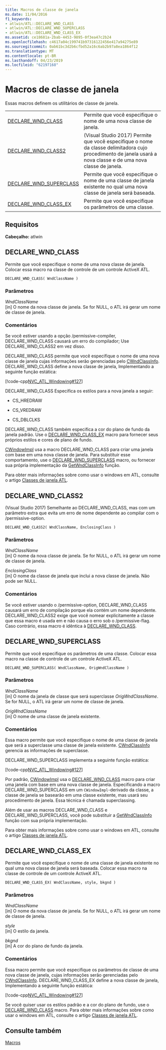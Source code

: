 ```yaml
---
title: Macros de classe de janela
ms.date: 11/04/2016
f1_keywords:
- atlwin/ATL::DECLARE_WND_CLASS
- atlwin/ATL::DECLARE_WND_SUPERCLASS
- atlwin/ATL::DECLARE_WND_CLASS_EX
ms.assetid: ce18681a-2bab-4453-9895-0f3ea47c2b24
ms.openlocfilehash: c4617a04c199741b97316122456e417a94275e89
ms.sourcegitcommit: 0ab61bc3d2b6cfbd52a16c6ab2b97a8ea1864f12
ms.translationtype: MT
ms.contentlocale: pt-BR
ms.lasthandoff: 04/23/2019
ms.locfileid: "62197168"
---
```

# <a name="window-class-macros"></a>Macros de classe de janela

Essas macros definem os utilitários de classe de janela.

|||
|-|-|
|[DECLARE_WND_CLASS](#declare_wnd_class)|Permite que você especifique o nome de uma nova classe de janela.|
|[DECLARE_WND_CLASS2](#declare_wnd_class2)|(Visual Studio 2017) Permite que você especifique o nome da classe delimitadora cujo procedimento de janela usará a nova classe e de uma nova classe de janela.|
|[DECLARE_WND_SUPERCLASS](#declare_wnd_superclass)|Permite que você especifique o nome de uma classe de janela existente no qual uma nova classe de janela será baseada.|
|[DECLARE_WND_CLASS_EX](#declare_wnd_class_ex)|Permite que você especifique os parâmetros de uma classe.|

## <a name="requirements"></a>Requisitos

**Cabeçalho:** atlwin

##  <a name="declare_wnd_class"></a>  DECLARE_WND_CLASS

Permite que você especifique o nome de uma nova classe de janela. Colocar essa macro na classe de controle de um controle ActiveX ATL.

```
DECLARE_WND_CLASS( WndClassName )
```

### <a name="parameters"></a>Parâmetros

*WndClassName*<br/>
[in] O nome da nova classe de janela. Se for NULL, o ATL irá gerar um nome de classe de janela.

### <a name="remarks"></a>Comentários

Se você estiver usando a opção /permissive-compiler, DECLARE_WND_CLASS causará um erro do compilador; Use DECLARE_WND_CLASS2 em vez disso.

DECLARE_WND_CLASS permite que você especifique o nome de uma nova classe de janela cujas informações serão gerenciadas pelo [CWndClassInfo](cwndclassinfo-class.md). DECLARE_WND_CLASS define a nova classe de janela, Implementando a seguinte função estática:

[!code-cpp[NVC_ATL_Windowing#127](../../atl/codesnippet/cpp/window-class-macros_1.cpp)]

DECLARE_WND_CLASS Especifica os estilos para a nova janela a seguir:

- CS_HREDRAW

- CS_VREDRAW

- CS_DBLCLKS

DECLARE_WND_CLASS também especifica a cor do plano de fundo da janela padrão. Use o [DECLARE_WND_CLASS_EX](#declare_wnd_class_ex) macro para fornecer seus próprios estilos e cores de plano de fundo.

[CWindowImpl](cwindowimpl-class.md) usa a macro DECLARE_WND_CLASS para criar uma janela com base em uma nova classe de janela. Para substituir esse comportamento, use o [DECLARE_WND_SUPERCLASS](#declare_wnd_superclass) macro, ou fornecer sua própria implementação da [GetWndClassInfo](cwindowimpl-class.md#getwndclassinfo) função.

Para obter mais informações sobre como usar o windows em ATL, consulte o artigo [Classes de janela ATL](../../atl/atl-window-classes.md).

##  <a name="declare_wnd_class2"></a>  DECLARE_WND_CLASS2

(Visual Studio 2017) Semelhante ao DECLARE_WND_CLASS, mas com um parâmetro extra que evita um erro de nome dependente ao compilar com o /permissive-option.

```
DECLARE_WND_CLASS2( WndClassName, EnclosingClass )
```

### <a name="parameters"></a>Parâmetros

*WndClassName*<br/>
[in] O nome da nova classe de janela. Se for NULL, o ATL irá gerar um nome de classe de janela.

*EnclosingClass*<br/>
[in] O nome da classe de janela que inclui a nova classe de janela. Não pode ser NULL.

### <a name="remarks"></a>Comentários

Se você estiver usando o /permissive-option, DECLARE_WND_CLASS causará um erro de compilação porque ela contém um nome dependente. DECLARE_WND_CLASS2 exige que você nomear explicitamente a classe que essa macro é usada em e não causa o erro sob o /permissive-flag.
Caso contrário, essa macro é idêntica à [DECLARE_WND_CLASS](#declare_wnd_class).

##  <a name="declare_wnd_superclass"></a>  DECLARE_WND_SUPERCLASS

Permite que você especifique os parâmetros de uma classe. Colocar essa macro na classe de controle de um controle ActiveX ATL.

```
DECLARE_WND_SUPERCLASS( WndClassName, OrigWndClassName )
```

### <a name="parameters"></a>Parâmetros

*WndClassName*<br/>
[in] O nome da janela de classe que será superclasse *OrigWndClassName*. Se for NULL, o ATL irá gerar um nome de classe de janela.

*OrigWndClassName*<br/>
[in] O nome de uma classe de janela existente.

### <a name="remarks"></a>Comentários

Essa macro permite que você especifique o nome de uma classe de janela que será a superclasse uma classe de janela existente. [CWndClassInfo](cwndclassinfo-class.md) gerencia as informações de superclasse.

DECLARE_WND_SUPERCLASS implementa a seguinte função estática:

[!code-cpp[NVC_ATL_Windowing#127](../../atl/codesnippet/cpp/window-class-macros_1.cpp)]

Por padrão, [CWindowImpl](cwindowimpl-class.md) usa o [DECLARE_WND_CLASS](#declare_wnd_class) macro para criar uma janela com base em uma nova classe de janela. Especificando a macro DECLARE_WND_SUPERCLASS em um `CWindowImpl`-derivado da classe, a classe de janela se basearão em uma classe existente, mas usará seu procedimento de janela. Essa técnica é chamada superclassing.

Além de usar as macros DECLARE_WND_CLASS e DECLARE_WND_SUPERCLASS, você pode substituir a [GetWndClassInfo](cwindowimpl-class.md#getwndclassinfo) função com sua própria implementação.

Para obter mais informações sobre como usar o windows em ATL, consulte o artigo [Classes de janela ATL](../../atl/atl-window-classes.md).

##  <a name="declare_wnd_class_ex"></a>  DECLARE_WND_CLASS_EX

Permite que você especifique o nome de uma classe de janela existente no qual uma nova classe de janela será baseada. Colocar essa macro na classe de controle de um controle ActiveX ATL.

```
DECLARE_WND_CLASS_EX( WndClassName, style, bkgnd )
```

### <a name="parameters"></a>Parâmetros

*WndClassName*<br/>
[in] O nome da nova classe de janela. Se for NULL, o ATL irá gerar um nome de classe de janela.

*style*<br/>
[in] O estilo da janela.

*bkgnd*<br/>
[in] A cor do plano de fundo da janela.

### <a name="remarks"></a>Comentários

Essa macro permite que você especifique os parâmetros de classe de uma nova classe de janela, cujas informações serão gerenciadas pelo [CWndClassInfo](cwndclassinfo-class.md). DECLARE_WND_CLASS_EX define a nova classe de janela, Implementando a seguinte função estática:

[!code-cpp[NVC_ATL_Windowing#127](../../atl/codesnippet/cpp/window-class-macros_1.cpp)]

Se você quiser usar os estilos padrão e a cor do plano de fundo, use o [DECLARE_WND_CLASS](#declare_wnd_class) macro. Para obter mais informações sobre como usar o windows em ATL, consulte o artigo [Classes de janela ATL](../../atl/atl-window-classes.md).

## <a name="see-also"></a>Consulte também

[Macros](atl-macros.md)
